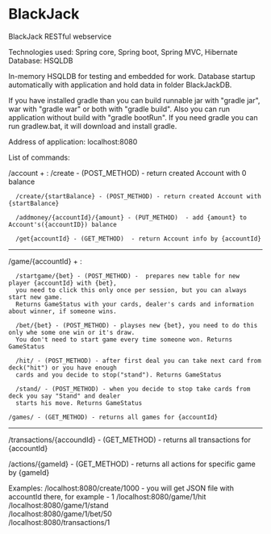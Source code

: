 BlackJack
=========

BlackJack RESTful webservice

Technologies used: Spring core, Spring boot, Spring MVC, Hibernate
Database: HSQLDB

In-memory HSQLDB for testing and embedded for work. Database startup automatically with application and hold data in folder BlackJackDB.

If you have installed gradle than you can build runnable jar with "gradle jar", war with "gradle war" or both with "gradle build".
Also you can run application without build with "gradle bootRun".
If you need gradle you can run gradlew.bat, it will download and install gradle.

Address of application: localhost:8080

List of commands:

/account + :
      /create - (POST_METHOD) - return created Account with 0 balance
    
      /create/{startBalance} - (POST_METHOD) - return created Account with {startBalance}
    
      /addmoney/{accountId}/{amount} - (PUT_METHOD)  - add {amount} to Account's({accountID}) balance
    
      /get{accountId} - (GET_METHOD)  - return Account info by {accountId}
_______________________________________________________________  
/game/{accountId} + :
   
      /startgame/{bet} - (POST_METHOD) -  prepares new table for new player {accountId} with {bet},
      you need to click this only once per session, but you can always start new game. 
      Returns GameStatus with your cards, dealer's cards and information about winner, if someone wins.
    
      /bet/{bet} - (POST_METHOD) - playses new {bet}, you need to do this only whe some one win or it's draw. 
      You don't need to start game every time someone won. Returns GameStatus
    
      /hit/ - (POST_METHOD) - after first deal you can take next card from deck("hit") or you have enough
      cards and you decide to stop("stand"). Returns GameStatus
   
      /stand/ - (POST_METHOD) - when you decide to stop take cards from deck you say "Stand" and dealer 
      starts his move. Returns GameStatus                                       
    
    /games/ - (GET_METHOD) - returns all games for {accountId}
    
_______________________________________________________________
/transactions/{accoundId} - (GET_METHOD) - returns all transactions for {accountId}

/actions/{gameId} - (GET_METHOD) - returns all actions for specific game by {gameId}

Examples:
/localhost:8080/create/1000  - you will get JSON file with accountId there, for example - 1
/localhost:8080/game/1/hit    
/localhost:8080/game/1/stand  
/localhost:8080/game/1/bet/50        
/localhost:8080/transactions/1      
